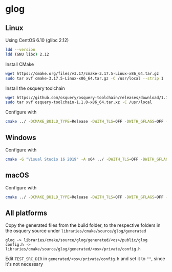 # glog

## Linux

Using CentOS 6.10 (glibc 2.12)

```sh
ldd --version
ldd (GNU libc) 2.12
```

Install CMake

```sh
wget https://cmake.org/files/v3.17/cmake-3.17.5-Linux-x86_64.tar.gz
sudo tar xvf cmake-3.17.5-Linux-x86_64.tar.gz -C /usr/local --strip 1
```

Install the osquery toolchain

```sh
wget https://github.com/osquery/osquery-toolchain/releases/download/1.1.0/osquery-toolchain-1.1.0-x86_64.tar.xz
sudo tar xvf osquery-toolchain-1.1.0-x86_64.tar.xz -C /usr/local
```

Configure with

```sh
cmake ../ -DCMAKE_BUILD_TYPE=Release -DWITH_TLS=OFF -DWITH_GFLAGS=OFF -DWITH_THREADS=ON -DHAVE_LIB_GFLAGS=ON -DCMAKE_SYSROOT=/usr/local/osquery-toolchain -DCMAKE_CXX_COMPILER=/usr/local/osquery-toolchain/usr/bin/clang++ -DCMAKE_C_COMPILER=/usr/local/osquery-toolchain/usr/bin/clang -DCMAKE_C_FLAGS="-pthread" -DCMAKE_CXX_FLAGS="-pthread"
```


## Windows

Configure with
```sh
cmake -G "Visual Studio 16 2019" -A x64 ../ -DWITH_TLS=OFF -DWITH_GFLAGS=OFF -DWITH_THREADS=ON -DHAVE_LIB_GFLAGS=ON
```


## macOS

Configure with
```sh
cmake ../ -DCMAKE_BUILD_TYPE=Release -DWITH_TLS=OFF -DWITH_GFLAGS=OFF -DWITH_THREADS=ON -DHAVE_LIB_GFLAGS=ON
```


## All platforms

Copy the generated files from the build folder, to the respective folders in the osquery source under `libraries/cmake/source/glog/generated`

```
glog -> libraries/cmake/source/glog/generated/<os>/public/glog
config.h -> libraries/cmake/source/glog/generated/<os>/private/config.h
```

Edit `TEST_SRC_DIR` in `generated/<os>/private/config.h` and set it to `""`, since it's not necessary
